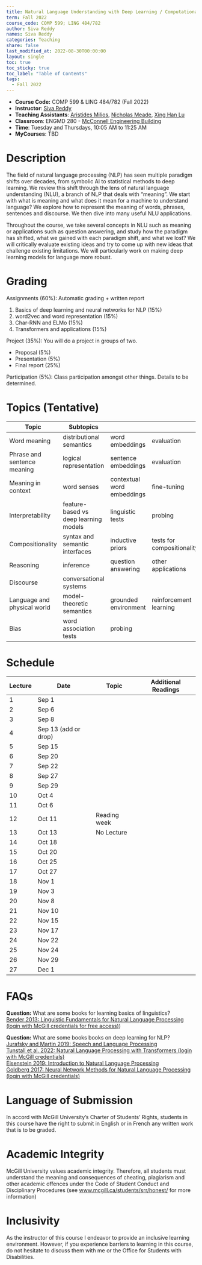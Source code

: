 ```yaml
---
title: Natural Language Understanding with Deep Learning / Computational Semantics
term: Fall 2022
course_code: COMP 599; LING 484/782
author: Siva Reddy
names: Siva Reddy
categories: Teaching
share: false
last_modified_at: 2022-08-30T00:00:00
layout: single
toc: true
toc_sticky: true
toc_label: "Table of Contents"
tags:
  - Fall 2022
---
```


* **Course Code:** COMP 599 & LING 484/782 (Fall 2022)
* **Instructor**: [Siva Reddy](https://sivareddy.in/)
* **Teaching Assistants**: [Aristides Milios](http://atmilios.com/), [Nicholas Meade](https://ncmeade.github.io/), [Xing Han Lu](https://xinghanlu.com/)
* **Classroom**: ENGMD 280 - [McConnell Engineering Building](https://www.mcgill.ca/engineering/faculty-staff/buildings-facilities/buildings-facilities-directory/mcconnell)
* **Time**: Tuesday and Thursdays, 10:05 AM to 11:25 AM
* **MyCourses**: TBD

# Description

The field of natural language processing (NLP) has seen multiple paradigm shifts over decades, from symbolic AI to statistical methods to deep learning. We review this shift through the lens of natural language understanding (NLU), a branch of NLP that deals with “meaning”. We start with what is meaning and what does it mean for a machine to understand language? We explore how to represent the meaning of words, phrases, sentences and discourse. We then dive into many useful NLU applications. 

Throughout the course, we take several concepts in NLU such as meaning or applications such as question answering, and study how the paradigm has shifted, what we gained with each paradigm shift, and what we lost? We will critically evaluate existing ideas and try to come up with new ideas that challenge existing limitations. We will particularly work on making deep learning models for language more robust.

# Grading

Assignments (60%): Automatic grading + written report
1. Basics of deep learning and neural networks for NLP (15%)
2. word2vec and word representation (15%)
3. Char-RNN and ELMo (15%)
4. Transformers and applications (15%)

Project (35%): You will do a project in groups of two.
* Proposal (5%)
* Presentation (5%)
* Final report (25%)

Participation (5%): Class participation amongst other things. Details to be determined.

# Topics (Tentative)

| Topic | Subtopics | | | |
| --- | --- | --- | --- | --- |
| Word meaning | distributional semantics | word embeddings | evaluation | |
| Phrase and sentence meaning | logical representation | sentence embeddings | evaluation | |
| Meaning in context | word senses | contextual word embeddings | fine-tuning | |
| Interpretability | feature-based vs deep learning models | linguistic tests | probing | |
| Compositionality | syntax and semantic interfaces | inductive priors | tests for compositionality | limitations |
| Reasoning | inference | question answering | other applications | |
| Discourse | conversational systems | | | |
| Language and physical world | model-theoretic semantics | grounded environment | reinforcement learning | |
| Bias | word association tests | probing | | |

# Schedule

| Lecture | Date                 | Topic        | Additional Readings |
| ------- | -------------------- | ------------ | ------------------- |
| 1       | Sep 1                |              |                     |
| 2       | Sep 6                |              |                     |
| 3       | Sep 8                |              |                     |
| 4       | Sep 13 (add or drop) |              |                     |
| 5       | Sep 15               |              |                     |
| 6       | Sep 20               |              |                     |
| 7       | Sep 22               |              |                     |
| 8       | Sep 27               |              |                     |
| 9       | Sep 29               |              |                     |
| 10      | Oct 4                |              |                     |
| 11      | Oct 6                |              |                     |
| 12      | Oct 11               | Reading week |                     |
| 13      | Oct 13               | No Lecture   |                     |
| 14      | Oct 18               |              |                     |
| 15      | Oct 20               |              |                     |
| 16      | Oct 25               |              |                     |
| 17      | Oct 27               |              |                     |
| 18      | Nov 1                |              |                     |
| 19      | Nov 3                |              |                     |
| 20      | Nov 8                |              |                     |
| 21      | Nov 10               |              |                     |
| 22      | Nov 15               |              |                     |
| 23      | Nov 17               |              |                     |
| 24      | Nov 22               |              |                     |
| 25      | Nov 24               |              |                     |
| 26      | Nov 29               |              |                     |
| 27      | Dec 1                |              |                     |


# FAQs

**Question:** What are some books for learning basics of linguistics?  
[Bender 2013: Linguistic Fundamentals for Natural Language Processing (login with McGill credentials for free access)](https://mcgill.on.worldcat.org/oclc/853273078))  

**Question:** What are some books books on deep learning for NLP?  
[Jurafsky and Martin 2019: Speech and Language Processing](https://web.stanford.edu/~jurafsky/slp3/)  
[Tunstall et al. 2022: Natural Language Processing with Transformers (login with McGill credentials)](
https://mcgill.on.worldcat.org/oclc/1321899597)  
[Eisenstein 2019: Introduction to Natural Language Processing](https://github.com/jacobeisenstein/gt-nlp-class/blob/master/notes/eisenstein-nlp-notes.pdf)  
[Goldberg 2017: Neural Network Methods for Natural Language Processing (login with McGill credentials)](https://mcgill.on.worldcat.org/oclc/982699889)  

# Language of Submission

In accord with McGill University’s Charter of Students’ Rights, students in this course have the right to submit in English or in French any written work that is to be graded. 

# Academic Integrity

McGill University values academic integrity. Therefore, all students must understand the meaning and consequences of cheating, plagiarism and other academic offences under the Code of Student Conduct and Disciplinary Procedures (see www.mcgill.ca/students/srr/honest/ for more information)

# Inclusivity
As the instructor of this course I endeavor to provide an inclusive learning environment. However, if you experience barriers to learning in this course, do not hesitate to discuss them with me or the Office for Students with Disabilities.
